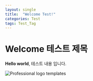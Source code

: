 ```yaml
---
layout: single
title:  "Welcome Test!"
categories: Test
tags: Test_Tag
---
```


# Welcome 테스트 제목

**Hello world**, 테스트 내용 입니다.

![Professional logo templates](https://cdn.freebiesbug.com/wp-content/uploads/2021/08/professional-logo-templates-580x457.jpg)
